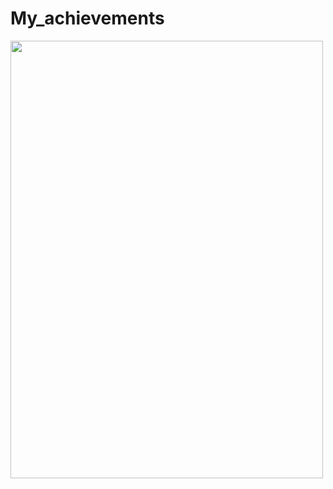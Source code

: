 # My_achievements
<img src="Empfehlungsschreiben_Shyngys_Muratbek_Praktikum_page-0001.jpg" width="500" height="700"> 
